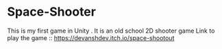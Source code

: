 # Space-Shooter
This is my first game in Unity .
It is an old school 2D shooter game 
Link to play the game :: https://devanshdev.itch.io/space-shootout
